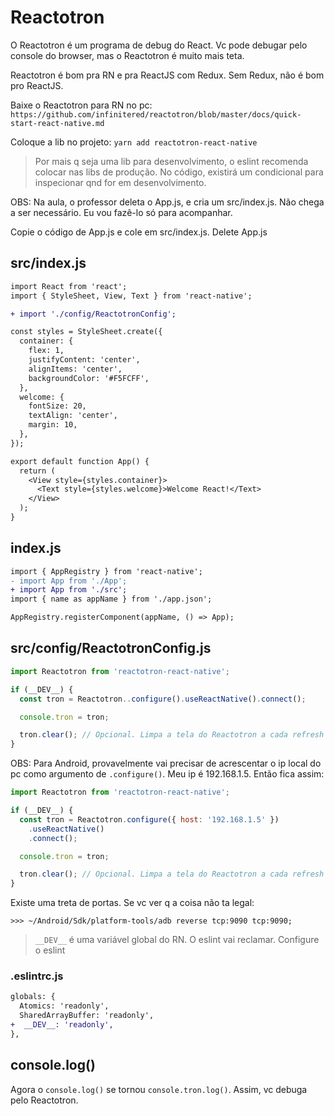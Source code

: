 # Reactotron

O Reactotron é um programa de debug do React. Vc pode debugar pelo console do
browser, mas o Reactotron é muito mais teta.

Reactotron é bom pra RN e pra ReactJS com Redux. Sem Redux, não é bom pro
ReactJS.

Baixe o Reactotron para RN no pc:
`https://github.com/infinitered/reactotron/blob/master/docs/quick-start-react-native.md`

Coloque a lib no projeto:
`yarn add reactotron-react-native`

> Por mais q seja uma lib para desenvolvimento, o eslint recomenda colocar nas
> libs de produção. No código, existirá um condicional para inspecionar qnd for
> em desenvolvimento.

OBS: Na aula, o professor deleta o App.js, e cria um src/index.js. Não chega a
ser necessário. Eu vou fazê-lo só para acompanhar.

Copie o código de App.js e cole em src/index.js. Delete App.js

## src/index.js

```diff
import React from 'react';
import { StyleSheet, View, Text } from 'react-native';

+ import './config/ReactotronConfig';

const styles = StyleSheet.create({
  container: {
    flex: 1,
    justifyContent: 'center',
    alignItems: 'center',
    backgroundColor: '#F5FCFF',
  },
  welcome: {
    fontSize: 20,
    textAlign: 'center',
    margin: 10,
  },
});

export default function App() {
  return (
    <View style={styles.container}>
      <Text style={styles.welcome}>Welcome React!</Text>
    </View>
  );
}
```

## index.js

```diff
import { AppRegistry } from 'react-native';
- import App from './App';
+ import App from './src';
import { name as appName } from './app.json';

AppRegistry.registerComponent(appName, () => App);
```

## src/config/ReactotronConfig.js

```javascript
import Reactotron from 'reactotron-react-native';

if (__DEV__) {
  const tron = Reactotron..configure().useReactNative().connect();

  console.tron = tron;

  tron.clear(); // Opcional. Limpa a tela do Reactotron a cada refresh
}
```

OBS: Para Android, provavelmente vai precisar de acrescentar o ip local do pc
como argumento de `.configure()`. Meu ip é 192.168.1.5. Então fica assim:

```javascript
import Reactotron from 'reactotron-react-native';

if (__DEV__) {
  const tron = Reactotron.configure({ host: '192.168.1.5' })
    .useReactNative()
    .connect();

  console.tron = tron;

  tron.clear(); // Opcional. Limpa a tela do Reactotron a cada refresh
}
```

Existe uma treta de portas. Se vc ver q a coisa não ta legal:

`>>> ~/Android/Sdk/platform-tools/adb reverse tcp:9090 tcp:9090;`

> `__DEV__` é uma variável global do RN. O eslint vai reclamar. Configure o eslint

### .eslintrc.js

```diff
globals: {
  Atomics: 'readonly',
  SharedArrayBuffer: 'readonly',
+  __DEV__: 'readonly',
},
```

## console.log()

Agora o `console.log()` se tornou `console.tron.log()`. Assim, vc debuga pelo
Reactotron.

